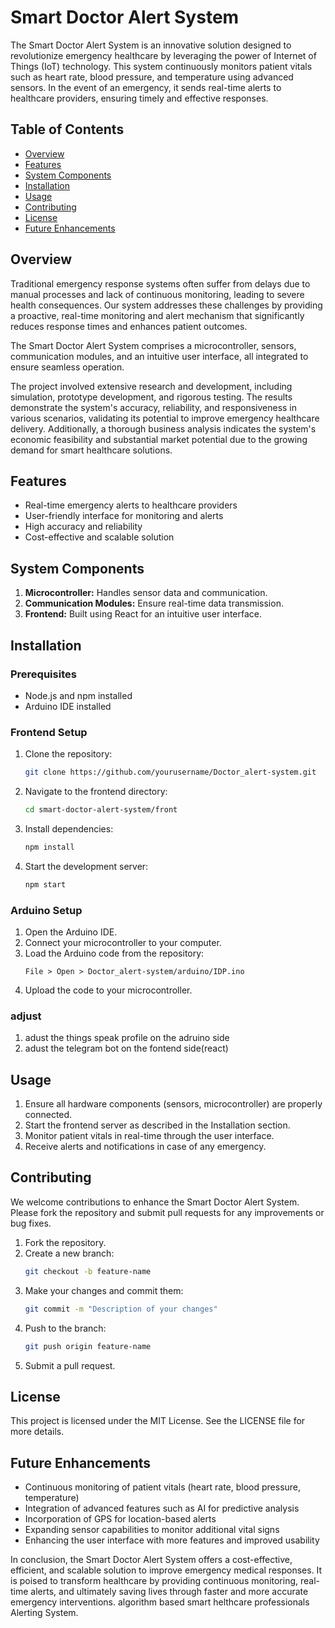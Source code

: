 # Smart Doctor Alert System

The Smart Doctor Alert System is an innovative solution designed to revolutionize emergency healthcare by leveraging the power of Internet of Things (IoT) technology. This system continuously monitors patient vitals such as heart rate, blood pressure, and temperature using advanced sensors. In the event of an emergency, it sends real-time alerts to healthcare providers, ensuring timely and effective responses.

## Table of Contents

- [Overview](#overview)
- [Features](#features)
- [System Components](#system-components)
- [Installation](#installation)
- [Usage](#usage)
- [Contributing](#contributing)
- [License](#license)
- [Future Enhancements](#future-enhancements)

## Overview

Traditional emergency response systems often suffer from delays due to manual processes and lack of continuous monitoring, leading to severe health consequences. Our system addresses these challenges by providing a proactive, real-time monitoring and alert mechanism that significantly reduces response times and enhances patient outcomes.

The Smart Doctor Alert System comprises a microcontroller, sensors, communication modules, and an intuitive user interface, all integrated to ensure seamless operation.

The project involved extensive research and development, including simulation, prototype development, and rigorous testing. The results demonstrate the system's accuracy, reliability, and responsiveness in various scenarios, validating its potential to improve emergency healthcare delivery. Additionally, a thorough business analysis indicates the system's economic feasibility and substantial market potential due to the growing demand for smart healthcare solutions.

## Features

- Real-time emergency alerts to healthcare providers
- User-friendly interface for monitoring and alerts
- High accuracy and reliability
- Cost-effective and scalable solution

## System Components

1. **Microcontroller:** Handles sensor data and communication.
2. **Communication Modules:** Ensure real-time data transmission.
3. **Frontend:** Built using React for an intuitive user interface.

## Installation

### Prerequisites

- Node.js and npm installed
- Arduino IDE installed

### Frontend Setup

1. Clone the repository:
    ```bash
    git clone https://github.com/yourusername/Doctor_alert-system.git
    ```
2. Navigate to the frontend directory:
    ```bash
    cd smart-doctor-alert-system/front
    ```
3. Install dependencies:
    ```bash
    npm install
    ```
4. Start the development server:
    ```bash
    npm start
    ```

### Arduino Setup

1. Open the Arduino IDE.
2. Connect your microcontroller to your computer.
3. Load the Arduino code from the repository:
    ```arduino
    File > Open > Doctor_alert-system/arduino/IDP.ino
    ```
4. Upload the code to your microcontroller.

### adjust

1. adust the things speak profile on the adruino side 
2. adust the telegram bot on the fontend side(react)
## Usage

1. Ensure all hardware components (sensors, microcontroller) are properly connected.
2. Start the frontend server as described in the Installation section.
3. Monitor patient vitals in real-time through the user interface.
4. Receive alerts and notifications in case of any emergency.

## Contributing

We welcome contributions to enhance the Smart Doctor Alert System. Please fork the repository and submit pull requests for any improvements or bug fixes.

1. Fork the repository.
2. Create a new branch:
    ```bash
    git checkout -b feature-name
    ```
3. Make your changes and commit them:
    ```bash
    git commit -m "Description of your changes"
    ```
4. Push to the branch:
    ```bash
    git push origin feature-name
    ```
5. Submit a pull request.

## License

This project is licensed under the MIT License. See the LICENSE file for more details.

## Future Enhancements

- Continuous monitoring of patient vitals (heart rate, blood pressure, temperature)
- Integration of advanced features such as AI for predictive analysis
- Incorporation of GPS for location-based alerts
- Expanding sensor capabilities to monitor additional vital signs
- Enhancing the user interface with more features and improved usability

In conclusion, the Smart Doctor Alert System offers a cost-effective, efficient, and scalable solution to improve emergency medical responses. It is poised to transform healthcare by providing continuous monitoring, real-time alerts, and ultimately saving lives through faster and more accurate emergency interventions.
algorithm based smart helthcare professionals Alerting System.
